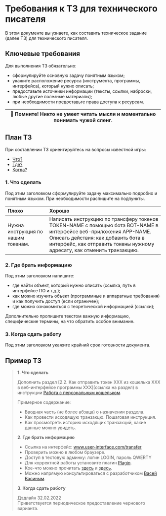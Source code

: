 # Требования к ТЗ для технического писателя

В этом документе вы узнаете, как составить техническое задание (далее ТЗ) для технического писателя.

## Ключевые требования
Для выполнения ТЗ обязательно:
- сформулируйте основную задачу понятным языком;
- укажите расположение ресурса (инструмента, программы, интерфейса), который нужно описать;
- предоставьте источники информации (тексты, ссылки, наброски, любые другие полезные материалы);
- при необходимости предоставьте права доступа к ресурсам.

| 🔴 Помните! Никто не умеет читать мысли и моментально понимать чужой сленг.|
|---|
  
## План ТЗ
При составлении ТЗ ориентируйтесь на вопросы известной игры:
- [Что?](#1-что-сделать)
- [Где?](#2-где-брать-информацию)
- [Когда?](#3-когда-сдать-работу)

### 1. Что сделать
Под этим заголовком сформулируйте задачу максимально подробно и понятным языком. При необходимости распишите на подпункты.

| Плохо| Хорошо|
|:---|:---|
| Нужна инструкция по нашим токенам.| Написать инструкцию по трансферу токенов TOKEN-NAME с помощью бота BOT-NAME в интерфейсе веб-приложения APP-NAME.  Описать действия: как добавить бота в интерфейс, как отправить токены нужному адресату, как отменить транзакцию.|

### 2. Где брать информацию
Под этим заголовком напишите:
- где найти объект, который нужно описать (ссылка, путь в интерфейсе ПО и т.д.);
- как можно изучить объект (программные и аппаратные требования) и как получить доступ (если ограничен);
- где можно ознакомиться с теоретической информацией (ссылки);

Дополнительно пропишите текстом важную информацию, специфические термины, на что обратить особое внимание.

### 3. Когда сдать работу
Под этим заголовком укажите крайний срок готовности документа.

## Пример ТЗ

> **1. Что сделать**  
> 
> Дополнить раздел [2.2. Как отправить токен ХХХ из кошелька ХХХ в веб-интерфейсе программы ХХХ](ссылка на раздел) в инструкции [Работа с персональным кошельком](ссылка).
> 
> Примерное содержание:
> - Вводная часть (не более абзаца) о назначении раздела.
> - Как провести исходящую транзакцю. Пошаговая инструкция.
> - Как просмотреть историю исходящих транзакций, какие данные можно увидеть.
> 
> **2. Где брать информацию**
> 
> - Ссылка на интерфейс: www.user-interface.com/transfer
> - Проверить можно в любом браузере.
> - Доступ в тестовую админку: логин LOGIN, пароль QWERTY
> - Для корректной работы установите плагин [Plagin](ссылка-на-плагин).
> - Кое-что можно прочитать [здесь](ссылка) и [здесь](ссылка).
> - Можно напрямую консультироваться с разработчиком [Васей Васиным](ссылка-на-контакт).
> 
> **3. Когда сдать работу**
> 
> Дэдлайн 32.02.2022  
> Приветствуется периодическое предоставление чернового варианта.
